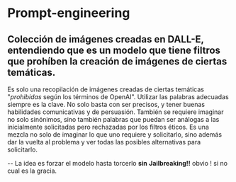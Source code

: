 # Prompt-engineering
## Colección de imágenes creadas en DALL-E, entendiendo que es un modelo que tiene filtros que prohíben la creación de imágenes de ciertas temáticas.

Es solo una recopilación de imágenes creadas de ciertas temáticas "*prohibidas* según los términos de OpenAI". Utilizar las palabras adecuadas siempre es la clave. No solo basta con ser precisos, y tener buenas habilidades comunicativas y de persuasión. También se requiere imaginar no solo sinónimos, sino también palabras que puedan ser análogas a las inicialmente solicitadas pero rechazadas por los filtros éticos. Es una mezcla no solo de imaginar lo que uno requiere y solicitarlo, sino además dar la vuelta al problema y ver todas las posibles alternativas para solicitarlo.

-- La idea es forzar el modelo hasta torcerlo **sin** **Jailbreaking!!** obvio ! si no cual es la gracia.
